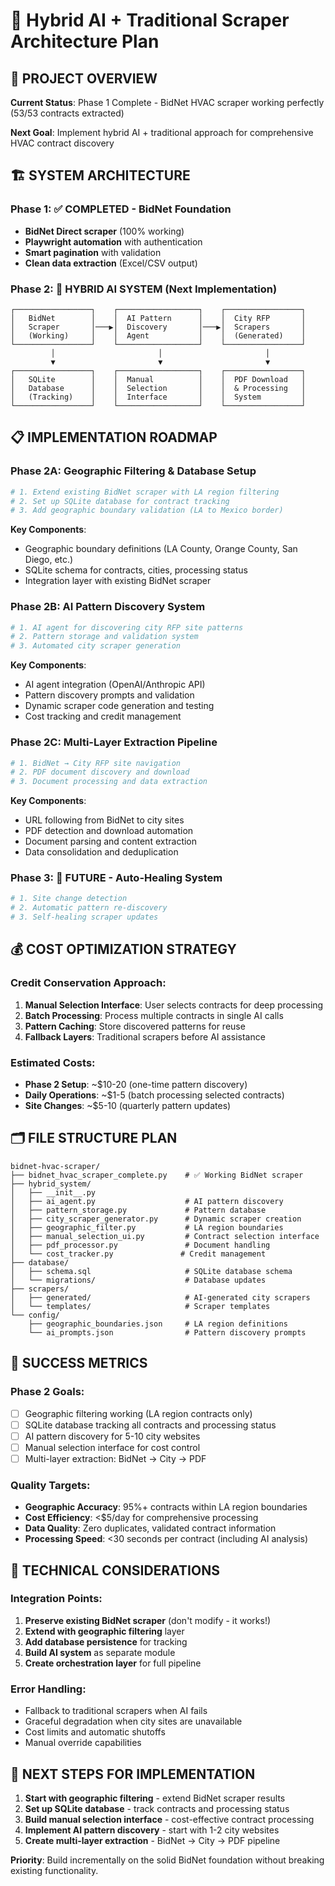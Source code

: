 # 🤖 Hybrid AI + Traditional Scraper Architecture Plan

## 🎯 PROJECT OVERVIEW

**Current Status**: Phase 1 Complete - BidNet HVAC scraper working perfectly (53/53 contracts extracted)

**Next Goal**: Implement hybrid AI + traditional approach for comprehensive HVAC contract discovery

## 🏗️ SYSTEM ARCHITECTURE

### Phase 1: ✅ COMPLETED - BidNet Foundation
- **BidNet Direct scraper** (100% working)
- **Playwright automation** with authentication
- **Smart pagination** with validation
- **Clean data extraction** (Excel/CSV output)

### Phase 2: 🚀 HYBRID AI SYSTEM (Next Implementation)

```
┌─────────────────┐    ┌──────────────────┐    ┌─────────────────┐
│   BidNet        │    │  AI Pattern      │    │  City RFP       │
│   Scraper       │───▶│  Discovery       │───▶│  Scrapers       │
│   (Working)     │    │  Agent           │    │  (Generated)    │
└─────────────────┘    └──────────────────┘    └─────────────────┘
         │                       │                       │
         ▼                       ▼                       ▼
┌─────────────────┐    ┌──────────────────┐    ┌─────────────────┐
│   SQLite        │    │  Manual          │    │  PDF Download   │
│   Database      │    │  Selection       │    │  & Processing   │
│   (Tracking)    │    │  Interface       │    │  System         │
└─────────────────┘    └──────────────────┘    └─────────────────┘
```

## 📋 IMPLEMENTATION ROADMAP

### Phase 2A: Geographic Filtering & Database Setup
```python
# 1. Extend existing BidNet scraper with LA region filtering
# 2. Set up SQLite database for contract tracking
# 3. Add geographic boundary validation (LA to Mexico border)
```

**Key Components**:
- Geographic boundary definitions (LA County, Orange County, San Diego, etc.)
- SQLite schema for contracts, cities, processing status
- Integration layer with existing BidNet scraper

### Phase 2B: AI Pattern Discovery System
```python
# 1. AI agent for discovering city RFP site patterns
# 2. Pattern storage and validation system  
# 3. Automated city scraper generation
```

**Key Components**:
- AI agent integration (OpenAI/Anthropic API)
- Pattern discovery prompts and validation
- Dynamic scraper code generation and testing
- Cost tracking and credit management

### Phase 2C: Multi-Layer Extraction Pipeline
```python
# 1. BidNet → City RFP site navigation
# 2. PDF document discovery and download
# 3. Document processing and data extraction
```

**Key Components**:
- URL following from BidNet to city sites
- PDF detection and download automation
- Document parsing and content extraction
- Data consolidation and deduplication

### Phase 3: 🔮 FUTURE - Auto-Healing System
```python
# 1. Site change detection
# 2. Automatic pattern re-discovery  
# 3. Self-healing scraper updates
```

## 💰 COST OPTIMIZATION STRATEGY

### Credit Conservation Approach:
1. **Manual Selection Interface**: User selects contracts for deep processing
2. **Batch Processing**: Process multiple contracts in single AI calls
3. **Pattern Caching**: Store discovered patterns for reuse
4. **Fallback Layers**: Traditional scrapers before AI assistance

### Estimated Costs:
- **Phase 2 Setup**: ~$10-20 (one-time pattern discovery)
- **Daily Operations**: ~$1-5 (batch processing selected contracts)
- **Site Changes**: ~$5-10 (quarterly pattern updates)

## 🗂️ FILE STRUCTURE PLAN

```
bidnet-hvac-scraper/
├── bidnet_hvac_scraper_complete.py    # ✅ Working BidNet scraper
├── hybrid_system/
│   ├── __init__.py
│   ├── ai_agent.py                    # AI pattern discovery
│   ├── pattern_storage.py             # Pattern database
│   ├── city_scraper_generator.py      # Dynamic scraper creation
│   ├── geographic_filter.py           # LA region boundaries
│   ├── manual_selection_ui.py         # Contract selection interface
│   ├── pdf_processor.py               # Document handling
│   └── cost_tracker.py               # Credit management
├── database/
│   ├── schema.sql                     # SQLite database schema
│   └── migrations/                    # Database updates
├── scrapers/
│   ├── generated/                     # AI-generated city scrapers
│   └── templates/                     # Scraper templates
└── config/
    ├── geographic_boundaries.json     # LA region definitions
    └── ai_prompts.json                # Pattern discovery prompts
```

## 🎯 SUCCESS METRICS

### Phase 2 Goals:
- [ ] Geographic filtering working (LA region contracts only)
- [ ] SQLite database tracking all contracts and processing status
- [ ] AI pattern discovery for 5-10 city websites
- [ ] Manual selection interface for cost control
- [ ] Multi-layer extraction: BidNet → City → PDF

### Quality Targets:
- **Geographic Accuracy**: 95%+ contracts within LA region boundaries
- **Cost Efficiency**: <$5/day for comprehensive processing
- **Data Quality**: Zero duplicates, validated contract information
- **Processing Speed**: <30 seconds per contract (including AI analysis)

## 🔧 TECHNICAL CONSIDERATIONS

### Integration Points:
1. **Preserve existing BidNet scraper** (don't modify - it works!)
2. **Extend with geographic filtering** layer
3. **Add database persistence** for tracking
4. **Build AI system** as separate module
5. **Create orchestration layer** for full pipeline

### Error Handling:
- Fallback to traditional scrapers when AI fails
- Graceful degradation when city sites are unavailable  
- Cost limits and automatic shutoffs
- Manual override capabilities

## 🚀 NEXT STEPS FOR IMPLEMENTATION

1. **Start with geographic filtering** - extend BidNet scraper results
2. **Set up SQLite database** - track contracts and processing status  
3. **Build manual selection interface** - cost-effective contract processing
4. **Implement AI pattern discovery** - start with 1-2 city websites
5. **Create multi-layer extraction** - BidNet → City → PDF pipeline

**Priority**: Build incrementally on the solid BidNet foundation without breaking existing functionality.